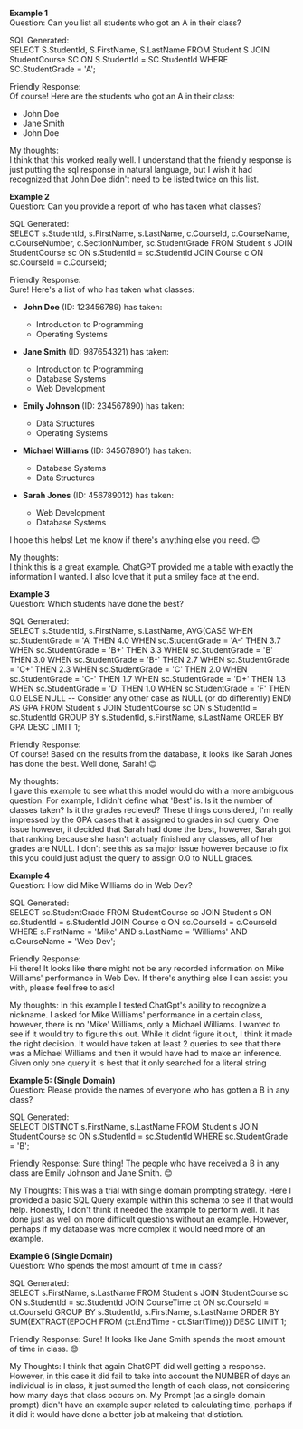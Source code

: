 **Example 1**  
Question: Can you list all students who got an A in their class?  

SQL Generated:  
SELECT S.StudentId, S.FirstName, S.LastName
FROM Student S
JOIN StudentCourse SC ON S.StudentId = SC.StudentId
WHERE SC.StudentGrade = 'A';

Friendly Response:  
Of course! Here are the students who got an A in their class:

- John Doe
- Jane Smith
- John Doe  

My thoughts:  
I think that this worked really well. I understand that the friendly response is just putting the sql response in natural language, but I wish it had recognized that John Doe didn't need to be listed twice on this list.  


**Example 2**  
Question: Can you provide a report of who has taken what classes?

SQL Generated:  
SELECT 
    s.StudentId,
    s.FirstName,
    s.LastName,
    c.CourseId,
    c.CourseName,
    c.CourseNumber,
    c.SectionNumber,
    sc.StudentGrade
FROM 
    Student s
JOIN 
    StudentCourse sc ON s.StudentId = sc.StudentId
JOIN 
    Course c ON sc.CourseId = c.CourseId;

Friendly Response:  
Sure! Here's a list of who has taken what classes:

- **John Doe** (ID: 123456789) has taken:
  - Introduction to Programming 
  - Operating Systems 

- **Jane Smith** (ID: 987654321) has taken:
  - Introduction to Programming
  - Database Systems
  - Web Development

- **Emily Johnson** (ID: 234567890) has taken:
  - Data Structures
  - Operating Systems

- **Michael Williams** (ID: 345678901) has taken:
  - Database Systems
  - Data Structures

- **Sarah Jones** (ID: 456789012) has taken:
  - Web Development
  - Database Systems

I hope this helps! Let me know if there's anything else you need. 😊


My thoughts:  
I think this is a great example. ChatGPT provided me a table with exactly the information I wanted. I also love that it put a smiley face at the end.  


**Example 3**  
Question: Which students have done the best?

SQL Generated:  
SELECT s.StudentId, s.FirstName, s.LastName, AVG(CASE 
                                                WHEN sc.StudentGrade = 'A' THEN 4.0
                                                WHEN sc.StudentGrade = 'A-' THEN 3.7
                                                WHEN sc.StudentGrade = 'B+' THEN 3.3
                                                WHEN sc.StudentGrade = 'B' THEN 3.0
                                                WHEN sc.StudentGrade = 'B-' THEN 2.7
                                                WHEN sc.StudentGrade = 'C+' THEN 2.3
                                                WHEN sc.StudentGrade = 'C' THEN 2.0
                                                WHEN sc.StudentGrade = 'C-' THEN 1.7
                                                WHEN sc.StudentGrade = 'D+' THEN 1.3
                                                WHEN sc.StudentGrade = 'D' THEN 1.0
                                                WHEN sc.StudentGrade = 'F' THEN 0.0
                                                ELSE NULL -- Consider any other case as NULL (or do differently)
                                              END) AS GPA
FROM Student s
JOIN StudentCourse sc ON s.StudentId = sc.StudentId
GROUP BY s.StudentId, s.FirstName, s.LastName
ORDER BY GPA DESC
LIMIT 1;

Friendly Response:  
Of course! Based on the results from the database, it looks like Sarah Jones has done the best. Well done, Sarah! 😊

My thoughts:  
I gave this example to see what this model would do with a more ambiguous question. For example, I didn't define what 'Best' is. Is it the number of classes taken? Is it the grades recieved? These things considered, I'm really impressed by the GPA cases that it assigned to grades in sql query. One issue however, it decided that Sarah had done the best, however, Sarah got that ranking because she hasn't actualy finished any classes, all of her grades are NULL. I don't see this as sa major issue however because to fix this you could just adjust the query to assign 0.0 to NULL grades.  

**Example 4**  
Question: How did Mike Williams do in Web Dev?

SQL Generated:  
SELECT sc.StudentGrade
FROM StudentCourse sc
JOIN Student s ON sc.StudentId = s.StudentId
JOIN Course c ON sc.CourseId = c.CourseId
WHERE s.FirstName = 'Mike'
AND s.LastName = 'Williams'
AND c.CourseName = 'Web Dev';

Friendly Response:  
Hi there! It looks like there might not be any recorded information on Mike Williams' performance in Web Dev. If there's anything else I can assist you with, please feel free to ask!

My thoughts: In this example I tested ChatGpt's ability to recognize a nickname. I asked for Mike Williams' performance in a certain class, however, there is no 'Mike' Williams, only a Michael Williams. I wanted to see if it would try to figure this out. While it didnt figure it out, I think it made the right decision. It would have taken at least 2 queries to see that there was a Michael Williams and then it would have had to make an inference. Given only one query it is best that it only searched for a literal string


**Example 5: (Single Domain)**  
Question: Please provide the names of everyone who has gotten a B in any class?  

SQL Generated:  
SELECT DISTINCT s.FirstName, s.LastName
FROM Student s
JOIN StudentCourse sc ON s.StudentId = sc.StudentId
WHERE sc.StudentGrade = 'B';  

Friendly Response: Sure thing! The people who have received a B in any class are Emily Johnson and Jane Smith. 😊  

My Thoughts: This was a trial with single domain prompting strategy. Here I provided a basic SQL Query example within this schema to see if that would help. Honestly, I don't think it needed the example to perform well. It has done just as well on more difficult questions without an example. However, perhaps if my database was more complex it would need more of an example.  

**Example 6 (Single Domain)**  
Question: Who spends the most amount of time in class?

SQL Generated:  
SELECT s.FirstName, s.LastName
FROM Student s
JOIN StudentCourse sc ON s.StudentId = sc.StudentId
JOIN CourseTime ct ON sc.CourseId = ct.CourseId
GROUP BY s.StudentId, s.FirstName, s.LastName
ORDER BY SUM(EXTRACT(EPOCH FROM (ct.EndTime - ct.StartTime))) DESC
LIMIT 1;

Friendly Response: Sure! It looks like Jane Smith spends the most amount of time in class. 😊

My Thoughts: I think that again ChatGPT did well getting a response. However, in this case it did fail to take into account the NUMBER of days an individual is in class, it just sumed the length of each class, not considering how many days that class occurs on. My Prompt (as a single domain prompt) didn't have an example super related to calculating time, perhaps if it did it would have done a better job at makeing that distiction.
